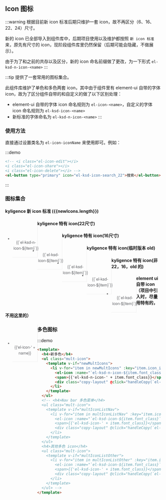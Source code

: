 <script>
  var iconList = require('examples/icon.json');
  let multIconList = require('../../../src/iconfont/iconfont.json')
  let newMultIconList = require('../../../src/multicolorFont/iconfont.json')
  let singleIconList = require('../../../packages/theme-chalk/src/fonts/iconfont.json')
  let newSingleIconList = require('../../../packages/theme-chalk/src/fonts-new/iconfont.json')

  const customIcons = (function () {
    const icons = singleIconList.glyphs.map((item) => {
      return item.font_class
    })
    let customIcons = []
    const temp = []

    icons.map(it => it.replace(/_\d+$/, '')).forEach(item => {
      !temp.includes(item) && temp.push(item)
    })

    const list = temp.sort((a, b) => a.charAt().charCodeAt() - b.charAt().charCodeAt())
    list.forEach(item => {
      const items = icons.filter(it => it.replace(/_\d+$/, '') === item)
      customIcons = [...customIcons, ...items]
    })
    return customIcons
  })()

  const newIcons = (function () {
    return newSingleIconList.glyphs.map((item) => {
      return item.font_class
    })
  })()

  export default {
    data() {
      return {
        icons: iconList,
        newMultIcons: [...newMultIconList.glyphs],
        multIcons: [...multIconList.glyphs],
        multIconListNav: [...multIconList.glyphs].filter((item) => {
          return item.name.indexOf('nav') > -1
        }),
        multIconListOther: [...multIconList.glyphs].filter((item) => {
          return item.name.indexOf('nav') === -1
        }),
        newIcons: newIcons,
        customIcons: customIcons,
        customIcons22: customIcons.filter((item) => {
          return item.indexOf('_22') > -1
        }),
        customIcons16: customIcons.filter((item) => {
          return item.indexOf('_16') > -1
        }),
        customIcons_old: customIcons.filter((item) => {
          return item.indexOf('_old') > -1
        }),
        customIconsTemp: customIcons.filter((item) => {
          return item.indexOf('_old') === -1 && item.indexOf('_22') === -1 && item.indexOf('_16') === -1
        })
      };
    },
    mounted () {
      console.log(this.multIconListNav)
    },
    methods: {
      handleCopy (val) {
        const tempInput = document.createElement('input')
        tempInput.value = val
        tempInput.style.opacity = 0
        document.body.appendChild(tempInput)
        tempInput.select()
        if (document.execCommand('copy')) {
          document.execCommand('copy')
          this.$message.success('复制成功')
        }
        document.body.removeChild(tempInput)
      }
    }
  }
</script>
<style>
  .demo-icon .source > i {
    color: #606266;
    margin: 0 20px;
    font-size: 1.5em;
    vertical-align: middle;
  }
  
  .demo-icon .source > button {
    margin: 0 20px;
  }

  .page-component .content > ul.icon-list {
    overflow: hidden;
    list-style: none;
    padding: 0;
    border: solid 1px #eaeefb;
    border-radius: 4px;
  }
  .icon-list li {
    float: left;
    width: 16.66%;
    text-align: center;
    height: 120px;
    line-height: 120px;
    color: #666;
    font-size: 13px;
    transition: color .15s linear;
    border-right: 1px solid #eee;
    border-bottom: 1px solid #eee;
    margin-right: -1px;
    margin-bottom: -1px;
    position: relative;

    @utils-vertical-center;

    span {
      display: inline-block;
      line-height: normal;
      vertical-align: middle;
      font-family: 'Helvetica Neue',Helvetica,'PingFang SC','Hiragino Sans GB','Microsoft YaHei',SimSun,sans-serif;
      color: #99a9bf;
    }
    
    i {
      display: block;
      font-size: 32px;
      margin-bottom: 15px;
      color: #606266;
    }
    
    .icon-name {
      display: inline-block;
      padding: 0 3px;
      height: 1em;
      color: #606266;
    }
    
    &:hover {
      color: rgb(92, 182, 255);
      .copy-layout {
        display: block
      }
    }
  }
  .copy-layout {
    display: none;
    width: 100%;
    padding: 10px 0;
    text-align: center;
    position: absolute;
    bottom: 0;
    left: 0;
    background-color: rgba(0, 0, 0, .7);
    color: #fff;
    cursor: pointer;
  }
  .mult-icon {
    list-style: none;

    li {
      display: inline-block;
      max-width: 120px;
      height: 150px;
      text-align: center;
      transition: color .15s linear;
      border-right: 1px solid #eee;
      border-bottom: 1px solid #eee;
      margin-right: 5px;
      margin-bottom: 5px;
      background: #054885;
      padding: 8px;
      box-sizing: border-box;
      @utils-vertical-center;
      position: relative;

      svg {
        font-size: 45px;
        margin-top: 10px;
      }

      span {
        display: inline-block;
        line-height: normal;
        font-family: 'Helvetica Neue',Helvetica,'PingFang SC','Hiragino Sans GB','Microsoft YaHei',SimSun,sans-serif;
        color: #fff;
        word-break: break-all;
        margin-top: 15px;
        vertical-align: top;
      }

      &:hover {
        .copy-layout {
          background-color: rgba(255, 255, 255, .9);
          color: #232323;
          display: block;
        }
      }
    }
  }
</style>
## Icon 图标

:::warning
根据目前新 icon 标准后期只维护一套 icon，故不再区分（6、16、22、24）尺寸。

新的 icon 已全部导入到组件库中，后期项目使用以及维护都按照 ```新 icon 标准``` 来，原先有尺寸的 icon，现阶段组件库里仍然保留（后期可能会隐藏，不做展示）。

由于为了和之前的共存以及区分，新的 icon 命名前缀做了更改，为一下形式 ```el-ksd-n-icon-<name>```
:::

:::tip 
提供了一套常用的图标集合。

此组件库维护了单色和多色两套 icon，其中由于组件里有 element-ui 自带的字体 icon，故为了区分组件自带的和自定义的做了以下区别处理：

- element-ui 自带的字体 icon 命名规则为 ```el-icon-<name>```，自定义的字体 icon 命名规则为 ```el-ksd-icon-<name>```
- 新标准的字体命名为 ```el-ksd-n-icon-<name>```
:::

### 使用方法

直接通过设置类名为 `el-icon-iconName` 来使用即可。例如：

:::demo
```html
<!-- <i class="el-icon-edit"></i>
<i class="el-icon-share"></i>
<i class="el-icon-delete"></i> -->
<el-button type="primary" icon="el-ksd-icon-search_22">搜索</el-button>

```
:::

### 图标集合

<h4>kyligence 新 icon 标准 ({{newIcons.length}})</h4>
<ul class="icon-list">
  <li v-for="item in newIcons" :key="item">
    <span>
      <i :class="'el-ksd-n-icon-' + item"></i>
      <span class="icon-name">{{`el-ksd-n-icon-${item}`}}</span>
      <div class="copy-layout" @click="handleCopy(`el-ksd-n-icon-${item}`)">复制</div>
    </span>
  </li>
</ul>

<h4>kyligence 特有 icon(22尺寸)</h4>
<ul class="icon-list">
  <li v-for="item in customIcons22" :key="item">
    <span>
      <i :class="'el-ksd-icon-' + item"></i>
      <span class="icon-name">{{`el-ksd-icon-${item}`}}</span>
      <div class="copy-layout" @click="handleCopy(`el-ksd-icon-${item}`)">复制</div>
    </span>
  </li>
</ul>

<h4>kyligence 特有 icon(16尺寸)</h4>
<ul class="icon-list">
  <li v-for="item in customIcons16" :key="item">
    <span>
      <i :class="'el-ksd-icon-' + item"></i>
      <span class="icon-name">{{`el-ksd-icon-${item}`}}</span>
      <div class="copy-layout" @click="handleCopy(`el-ksd-icon-${item}`)">复制</div>
    </span>
  </li>
</ul>

<h4>kyligence 特有 icon(临时版本 old)</h4>
<ul class="icon-list">
  <li v-for="item in customIcons_old" :key="item">
    <span>
      <i :class="'el-ksd-icon-' + item"></i>
      <span class="icon-name">{{`el-ksd-icon-${item}`}}</span>
      <div class="copy-layout" @click="handleCopy(`el-ksd-icon-${item}`)">复制</div>
    </span>
  </li>
</ul>

<h4>kyligence 特有 icon(非 22，16，old 的)</h4>
<ul class="icon-list">
  <li v-for="item in customIconsTemp" :key="item">
    <span>
      <i :class="'el-ksd-icon-' + item"></i>
      <span class="icon-name">{{`el-ksd-icon-${item}`}}</span>
      <div class="copy-layout" @click="handleCopy(`el-ksd-icon-${item}`)">复制</div>
    </span>
  </li>
</ul>

<h4 style="margin:20px 0">element ui 自带 icon（项目中引入时，尽量用特有的，不用这里的）</h4>
<ul class="icon-list">
  <li v-for="name in icons" :key="name">
    <span>
      <i :class="'el-icon-' + name"></i>
      <span class="icon-name">{{'el-icon-' + name}}</span>
      <div class="copy-layout" @click="handleCopy(`el-icon-${name}`)">复制</div>
    </span>
  </li>
</ul>

### 多色图标

:::demo
```html
<template>
  <h4>新多色</h4>
  <ul class="mult-icon">
    <template v-if="newMultIcons">
      <li v-for="item in newMultIcons" :key="item.icon_id">
        <el-icon :name="`el-ksd-n-icon-${item.font_class}`" type="mult"></el-icon>
        <span>{{'el-ksd-n-icon-' + item.font_class}}</span>
        <div class="copy-layout" @click="handleCopy(`el-ksd-n-icon-${item.font_class}`)">复制</div>
      </li>
    </template>
  </ul>
  <!-- <h4>Nav bar 多色菜单</h4>
  <ul class="mult-icon">
    <template v-if="multIconListNav">
      <li v-for="item in multIconListNav" :key="item.icon_id">
        <el-icon :name="`el-ksd-icon-${item.font_class}`" type="mult"></el-icon>
        <span>{{'el-ksd-icon-' + item.font_class}}</span>
        <div class="copy-layout" @click="handleCopy(`el-ksd-icon-${item.font_class}`)">复制</div>
      </li>
    </template>
  </ul>
  <h4>其他多色 icon</h4>
  <ul class="mult-icon">
    <template v-if="multIconListOther">
      <li v-for="item in multIconListOther" :key="item.icon_id">
        <el-icon :name="`el-ksd-icon-${item.font_class}`" type="mult"></el-icon>
        <span>{{'el-ksd-icon-' + item.font_class}}</span>
        <div class="copy-layout" @click="handleCopy(`el-ksd-icon-${item.font_class}`)">复制</div>
      </li>
    </template>
  </ul> -->
</template>
```
